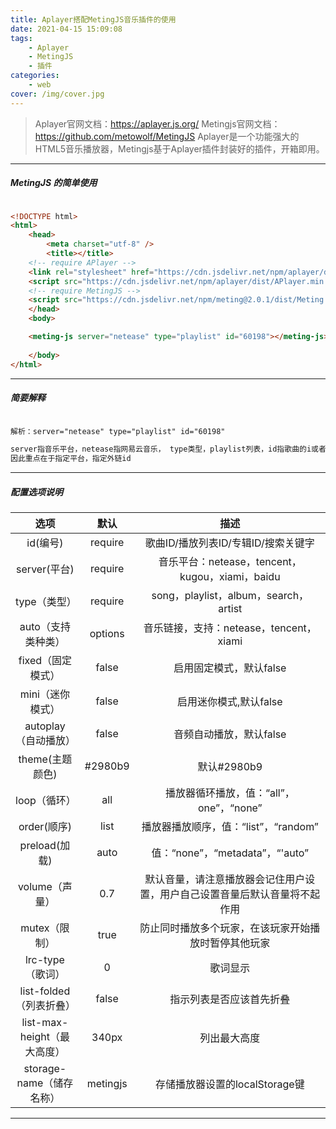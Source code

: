 ```yaml
---
title: Aplayer搭配MetingJS音乐插件的使用
date: 2021-04-15 15:09:08
tags:
    - Aplayer
    - MetingJS
    - 插件
categories:
    - web
cover: /img/cover.jpg
---
```


> Aplayer官网文档：https://aplayer.js.org/
> Metingjs官网文档：https://github.com/metowolf/MetingJS
> Aplayer是一个功能强大的HTML5音乐播放器，Metingjs基于Aplayer插件封装好的插件，开箱即用。

<!--more-->

-------

##### MetingJS 的简单使用

```html

<!DOCTYPE html>
<html>
	<head>
		<meta charset="utf-8" />
		<title></title>	
	<!-- require APlayer -->
	<link rel="stylesheet" href="https://cdn.jsdelivr.net/npm/aplayer/dist/APlayer.min.css">
	<script src="https://cdn.jsdelivr.net/npm/aplayer/dist/APlayer.min.js"></script>
	<!-- require MetingJS -->
	<script src="https://cdn.jsdelivr.net/npm/meting@2.0.1/dist/Meting.min.js"></script>
	</head>
	<body>

	<meting-js server="netease" type="playlist" id="60198"></meting-js>
		
	</body>
</html>

```

-------

##### 简要解释

```markdown

解析：server="netease" type="playlist" id="60198"

server指音乐平台，netease指网易云音乐， type类型，playlist列表，id指歌曲的i或者专辑或列表外链id
因此重点在于指定平台，指定外链id

```

-------

##### 配置选项说明

| 选项 | 默认 | 描述 |
|:------:|:------:|:------:|
| id(编号) | require | 歌曲ID/播放列表ID/专辑ID/搜索关键字 |
| server(平台) | require | 音乐平台：netease，tencent，kugou，xiami，baidu |
| type（类型） | require | song，playlist，album，search，artist |
| auto（支持类种类） | options | 音乐链接，支持：netease，tencent，xiami |
| fixed（固定模式） | false | 启用固定模式，默认false |
| mini（迷你模式） | false | 启用迷你模式,默认false |
| autoplay（自动播放） | false | 音频自动播放，默认false |
| theme(主题颜色) | #2980b9 | 默认#2980b9 |
| loop（循环） | all | 播放器循环播放，值：“all”，one”，“none” |
| order(顺序) | list | 播放器播放顺序，值：“list”，“random” |
| preload(加载) | auto | 值：“none”，“metadata”，“'auto” |
| volume（声量） | 0.7 | 默认音量，请注意播放器会记住用户设置，用户自己设置音量后默认音量将不起作用 |
| mutex（限制） | true | 防止同时播放多个玩家，在该玩家开始播放时暂停其他玩家 |
| lrc-type（歌词） | 0 | 歌词显示 |
| list-folded（列表折叠） | false | 指示列表是否应该首先折叠 |
| list-max-height（最大高度） | 340px | 列出最大高度 |
| storage-name（储存名称） | metingjs | 存储播放器设置的localStorage键 |

-------